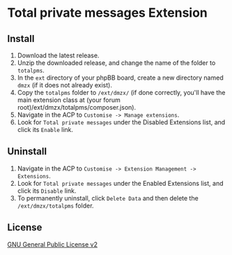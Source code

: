 # Total private messages Extension

## Install

1. Download the latest release.
2. Unzip the downloaded release, and change the name of the folder to `totalpms`.
3. In the `ext` directory of your phpBB board, create a new directory named `dmzx` (if it does not already exist).
4. Copy the `totalpms` folder to `/ext/dmzx/` (if done correctly, you'll have the main extension class at (your forum root)/ext/dmzx/totalpms/composer.json).
5. Navigate in the ACP to `Customise -> Manage extensions`.
6. Look for `Total private messages` under the Disabled Extensions list, and click its `Enable` link.

## Uninstall

1. Navigate in the ACP to `Customise -> Extension Management -> Extensions`.
2. Look for `Total private messages` under the Enabled Extensions list, and click its `Disable` link.
3. To permanently uninstall, click `Delete Data` and then delete the `/ext/dmzx/totalpms` folder.

## License
[GNU General Public License v2](http://opensource.org/licenses/GPL-2.0)
